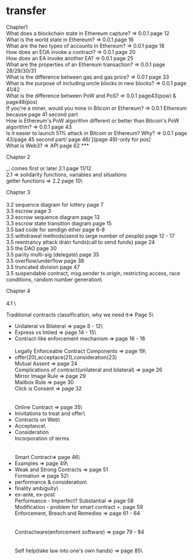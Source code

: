 # transfer

Chapter1
\
What does a blockchain state in Ethereum capture? => 0.0.1 page 12\
What is the world state in Ethereum? => 0.0.1 page 16\
What are the two types of accounts in Ethereum? => 0.0.1 page 18\
How does an EOA invoke a contract? => 0.0.1 page 20\
How does an EA invoke another EA? => 0.0.1 page 25\
What are the properties of an Ethereum transaction? => 0.0.1 page 28/29/30/31\
What is the difference between gas and gas price? => 0.0.1 page 33\
What is the purpose of including uncle blocks in new blocks? => 0.0.1 page 41/42\
What is the difference between PoW and PoS? => 0.0.1 page43(pow) & page48(pos)\
If you're a miner, would you mine in Bitcoin or Ethereum? => 0.0.1 Ethereum because page 41 second part\
How is Ethereum's PoW algorithm different or better than Bitcoin's PoW algorithm? => 0.0.1 page 43\
Is it easier to launch 51% attack in Bitcoin or Ethereum?  Why? => 0.0.1 page 43/page 45 second part/ page 46/ [(page 49)-only for pos]\
What is Web3? => API page 62 ***

Chapter 2


_; comes first or later  2.1 page 11/12\
2.1 => solidarity functions, variables and situations\
getter functions => 2.2 page 10\




Chapter 3\
\
3.2 sequence diagram for lottery page 7\
3.3 escrow page 3\
3.3 escrow sequence diagram page 13\
3.3 escrow state transition diagram page 15\
3.5 bad code for sendign ether page 6-8\
3.5 withdrawal methods(send to large number of people) page 12 - 17\
3.5 reentrancy attack drain funds(call to send funds) page 24\
3.5 the DAO page 30\
3.5 parity multi-sig (delegate) page 35\
3.5 overflow/underflow page 38\
3.5 truncated division page 47\
3.5 suspendable contract, msg.sender tx.origin, restricting access, race conditions, random number generation\




Chapter 4\
\
4.1 \

Traditional contracts classification, why we need it=> Page 5\
  - Unilateral vs Bilateral => page 8 - 12\
  - Express vs Imlied => page 14 - 15\
  - Contract-like enforcement mechanism => page 16 - 18\
\
Legally Enforceable Contract Components => page 19\
  - offer(20),acceptace(21),consideration(23)\
 Mutual Assent => page 24\
 Complications of contract(unilateral and bilateral) => page 26\
 Mirror Image Rule => page 29\
 Mailbox Rule => page 30\
 Click is Consent => page 32\
 \
 \
Online Contract => page 35\
  - Inivitations to treat and offer\
  - Contracts on Web\
  - Acceptance\
  - Consideration\
  Incorporation of terms\
 \
 \
Smart Contract=> page 46\
  - Examples => page 49\
  - Weak and Strong Contracts => page 51\
Formation => page 52\
  - performance & consideration\
  - finality ambiguity\
  - ex-ante, ex-post\
Performance - Imperfect? Substantial => page 58\
Modification - problem for smart contract =. page 59\
Enforcement, Breach and Remedies => page 61 - 64\
 \
 \
Contractware(enforcement software) => page 79 - 84\
 \
 \
Self help(take law into one's own hands) => page 85\
 
 
 






